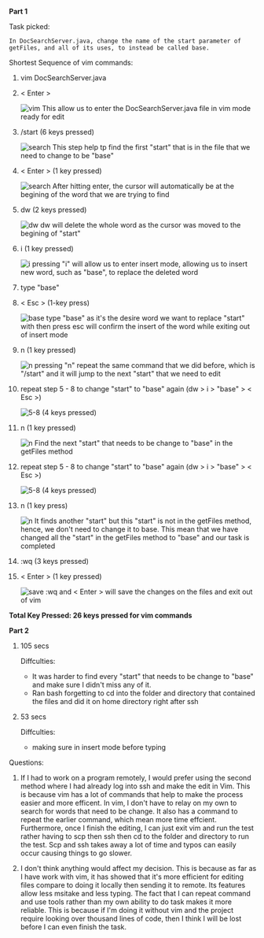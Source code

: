 **Part 1**

Task picked: 

    In DocSearchServer.java, change the name of the start parameter of getFiles, and all of its uses, to instead be called base.

Shortest Sequence of vim commands: 

1. vim DocSearchServer.java
2. < Enter >

    ![vim](1.1.PNG)
    This allow us to enter the DocSearchServer.java file in vim mode ready for edit 

3.  /start (6 keys pressed)

    ![search](1.2.PNG)
    This step help tp find the first "start" that is in the file that we need to change to be "base"

4. < Enter > (1 key pressed)

    ![search](1.2.1.PNG)
    After hitting enter, the cursor will automatically be at the begining of the word that we are trying to find

5. dw (2 keys pressed)

    ![dw](1.3.PNG)
    dw will delete the whole word as the cursor was moved to the begining of "start" 

6. i (1 key pressed)

    ![i](1.4.PNG)
    pressing "i" will allow us to enter insert mode, allowing us to insert new word, such as "base", to replace the deleted word

7. type "base" 
8. < Esc > (1-key press)

    ![base](1.5.PNG)
    type "base" as it's the desire word we want to replace "start" with then press esc will confirm the insert of the word while exiting out of insert mode 

9. n (1 key pressed)

    ![n](1.6.PNG)
    pressing "n" repeat the same command that we did before, which is "/start" and it will jump to the next "start" that we need to edit 

10. repeat step 5 - 8 to change "start" to "base" again (dw > i > "base" > < Esc >)

    ![5-8](1.7.PNG)
    (4 keys pressed)

11. n (1 key pressed)

    ![n](1.8.PNG)
    Find the next "start" that needs to be change to "base" in the getFiles method 

12. repeat step 5 - 8 to change "start" to "base" again (dw > i > "base" > < Esc >)

    ![5-8](1.9.PNG)
    (4 keys pressed)

13. n (1 key press)

    ![n](1.10.PNG)
    It finds another "start" but this "start" is not in the getFiles method, hence, we don't need to change it to base. This mean that we have changed all the "start" in the getFiles method to "base" and our task is completed 

14. :wq (3 keys pressed)
15. < Enter > (1 key pressed)

    ![save](1.11.PNG)
    :wq and < Enter > will save the changes on the files and exit out of vim 


**Total Key Pressed: 26 keys pressed for vim commands**


**Part 2**

1. 105 secs

    Diffculties: 
    - It was harder to find every "start" that needs to be change to "base" and make sure I didn't miss any of it. 
    - Ran bash forgetting to cd into the folder and directory that contained the files and did it on home directory right after ssh
    



2. 53 secs 

    Diffculties: 
    - making sure in insert mode before typing 


Questions: 

1. If I had to work on a program remotely, I would prefer using the second method where I had already log into ssh and make the edit in Vim. This is because vim has a lot of commands that help to make the process easier and more efficent. In vim, I don't have to relay on my own to search for words that need to be change. It also has a command to repeat the earlier command, which mean more time effcient. Furthermore, once I finish the editing, I can just exit vim and run the test rather having to scp then ssh then cd to the folder and directory to run the test. Scp and ssh takes away a lot of time and typos can easily occur causing things to go slower. 

2. I don't think anything would affect my decision. This is because as far as I have work with vim, it has showed that it's more efficient for editing files compare to doing it locally then sending it to remote. Its features allow less msitake and less typing. The fact that I can repeat command and use tools rather than my own ability to do task makes it more reliable. This is because if I'm doing it without vim and the project require looking over thousand lines of code, then I think I will be lost before I can even finish the task. 